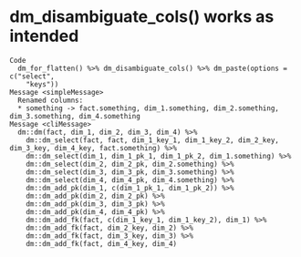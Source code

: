 # dm_disambiguate_cols() works as intended

    Code
      dm_for_flatten() %>% dm_disambiguate_cols() %>% dm_paste(options = c("select",
        "keys"))
    Message <simpleMessage>
      Renamed columns:
      * something -> fact.something, dim_1.something, dim_2.something, dim_3.something, dim_4.something
    Message <cliMessage>
      dm::dm(fact, dim_1, dim_2, dim_3, dim_4) %>%
        dm::dm_select(fact, fact, dim_1_key_1, dim_1_key_2, dim_2_key, dim_3_key, dim_4_key, fact.something) %>%
        dm::dm_select(dim_1, dim_1_pk_1, dim_1_pk_2, dim_1.something) %>%
        dm::dm_select(dim_2, dim_2_pk, dim_2.something) %>%
        dm::dm_select(dim_3, dim_3_pk, dim_3.something) %>%
        dm::dm_select(dim_4, dim_4_pk, dim_4.something) %>%
        dm::dm_add_pk(dim_1, c(dim_1_pk_1, dim_1_pk_2)) %>%
        dm::dm_add_pk(dim_2, dim_2_pk) %>%
        dm::dm_add_pk(dim_3, dim_3_pk) %>%
        dm::dm_add_pk(dim_4, dim_4_pk) %>%
        dm::dm_add_fk(fact, c(dim_1_key_1, dim_1_key_2), dim_1) %>%
        dm::dm_add_fk(fact, dim_2_key, dim_2) %>%
        dm::dm_add_fk(fact, dim_3_key, dim_3) %>%
        dm::dm_add_fk(fact, dim_4_key, dim_4)

